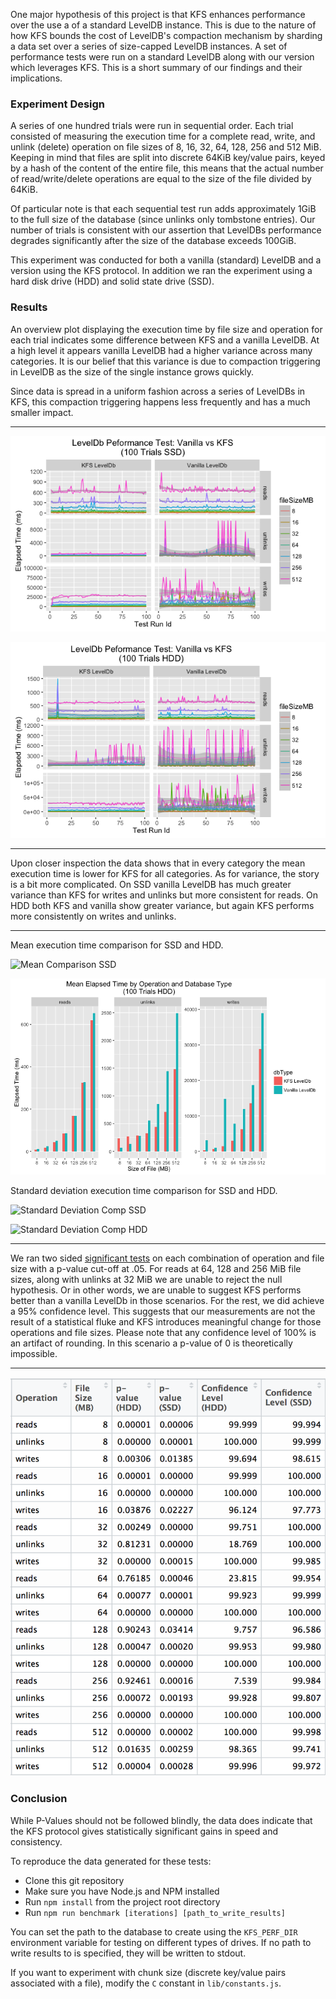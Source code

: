 One major hypothesis of this project is that KFS enhances performance over 
the use a of a standard LevelDB instance. This is due to the nature of how 
KFS bounds the cost of LevelDB's compaction mechanism by sharding a data set 
over a series of size-capped LevelDB instances. A set of performance tests 
were run on a standard LevelDB along with our version which leverages KFS. 
This is a short summary of our findings and their implications. 

### Experiment Design 

A series of one hundred trials were run in sequential order. 
Each trial consisted of measuring the execution time for a complete read, 
write, and unlink (delete) operation on file sizes of 8, 16, 32, 64, 128, 256 
and 512 MiB. Keeping in mind that files are split into discrete 64KiB key/value 
pairs, keyed by a hash of the content of the entire file, this means that the 
actual number of read/write/delete operations are equal to the size of the file
divided by 64KiB.

Of particular note is that each sequential test run adds approximately 1GiB to 
the full size of the database (since unlinks only tombstone entries). Our 
number of trials is consistent with our assertion that LevelDBs performance 
degrades significantly after the size of the database exceeds 100GiB.

This experiment was conducted for both a vanilla (standard) LevelDB and a 
version using the KFS protocol. In addition we ran the experiment using 
a hard disk drive (HDD) and solid state drive (SSD). 

### Results 

An overview plot displaying the execution time by file size and operation for 
each trial indicates some difference between KFS and a vanilla LevelDB. At a 
high level it appears vanilla LevelDB had a higher variance across many 
categories. It is our belief that this variance is due to compaction triggering 
in LevelDB as the size of the single instance grows quickly.

Since data is spread in a uniform fashion across a series of LevelDBs in KFS, 
this compaction triggering happens less frequently and has a much smaller 
impact.

---

![Summary Chart SSD](doc/img/performance-test-overview-kfs-vs-vanilla-ssd.png)

![Summary Chart HDD](doc/img/performance-test-overview-kfs-vs-vanilla-hdd.png)

---

Upon closer inspection the data shows that in every category the mean execution
time is lower for KFS for all categories. As for variance, the story is a bit more 
complicated. On SSD vanilla LevelDB has much greater variance than KFS for writes and 
unlinks but more consistent for reads. On HDD both KFS and vanilla show greater 
variance, but again KFS performs more consistently on writes and unlinks. 

---

Mean execution time comparison for SSD and HDD. 

![Mean Comparison SSD](doc/img/mean-elapsed-time-by-operation-and-db-ssd.png)

![Mean Comparison HDD](doc/img/mean-elapsed-time-by-operation-and-db-hdd.png)

Standard deviation execution time comparison for SSD and HDD. 

![Standard Deviation Comp SSD](doc/img/sd-elapsed-time-by-operation-and-db-ssd.png)

![Standard Deviation Comp HDD](doc/img/sd-elapsed-time-by-operation-and-db-hdd.png)


---

We ran two sided 
[significant tests](http://www.stat.yale.edu/Courses/1997-98/101/sigtest.htm) 
on each combination of operation and file size with a p-value cut-off at .05.
For reads at 64, 128 and 256 MiB file sizes, along with unlinks at 32 MiB we are 
unable to reject the null hypothesis. Or in other words, we are unable to suggest KFS 
performs better than a vanilla LevelDb in those scenarios. For the rest, we did achieve 
a 95% confidence level. This suggests that our measurements are not the 
result of a statistical fluke and KFS introduces meaningful change for those operations 
and file sizes. Please note that any confidence level of 100% is an artifact of rounding. 
In this scenario a p-value of 0 is theoretically impossible.

---

![Two Sided Test](doc/img/kfs-vs-vanilla-two-sided-test.png)

### Conclusion 

While P-Values should not be followed blindly, the data does indicate that 
the KFS protocol gives statistically significant gains in speed and consistency.

To reproduce the data generated for these tests:

* Clone this git repository
* Make sure you have Node.js and NPM installed
* Run `npm install` from the project root directory
* Run `npm run benchmark [iterations] [path_to_write_results]`

You can set the path to the database to create using the `KFS_PERF_DIR` 
environment variable for testing on different types of drives. If no path to 
write results to is specified, they will be written to stdout.

If you want to experiment with chunk size (discrete key/value pairs associated 
with a file), modify the `C` constant in `lib/constants.js`.

